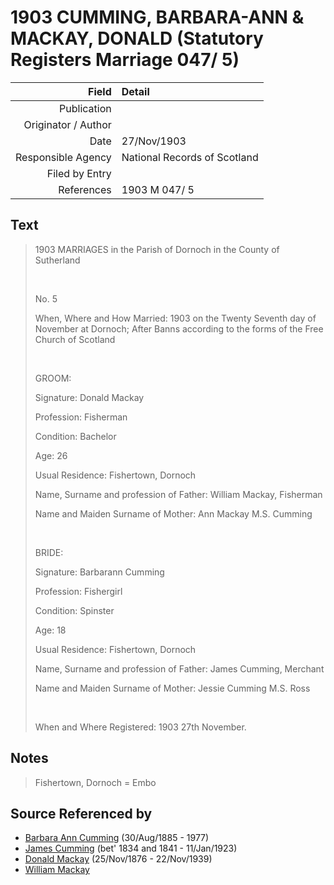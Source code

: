 ﻿---
layout: page
permalink: /sources/s82632571
---

# 1903 CUMMING, BARBARA-ANN & MACKAY, DONALD (Statutory Registers Marriage 047/ 5)

Field | Detail
---:|:---
Publication | 
Originator / Author | 
Date | 27/Nov/1903
Responsible Agency | National Records of Scotland
Filed by Entry | 
References | 1903 M 047/ 5

## Text

> 1903 MARRIAGES in the Parish of Dornoch in the County of Sutherland
>
> <br/>
>
> No. 5
>
> When, Where and How Married: 1903 on the Twenty Seventh day of November at Dornoch; After Banns according to the forms of the Free Church of Scotland
>
> <br/>
>
> GROOM:
>
> Signature: Donald Mackay
>
> Profession: Fisherman
>
> Condition: Bachelor
>
> Age: 26
>
> Usual Residence: Fishertown, Dornoch
>
> Name, Surname and profession of Father: William Mackay, Fisherman
>
> Name and Maiden Surname of Mother: Ann Mackay M.S. Cumming
>
> <br/>
>
> BRIDE:
>
> Signature: Barbarann Cumming
>
> Profession: Fishergirl
>
> Condition: Spinster
>
> Age: 18
>
> Usual Residence: Fishertown, Dornoch
>
> Name, Surname and profession of Father: James Cumming, Merchant
>
> Name and Maiden Surname of Mother: Jessie Cumming M.S. Ross
>
> <br/>
>
> When and Where Registered: 1903 27th November.
>

## Notes

> Fishertown, Dornoch = Embo
>


## Source Referenced by

* [Barbara Ann Cumming](../people/@57039529@-barbara-ann-cumming-b1885-8-30-d1977.md) (30/Aug/1885 - 1977)
* [James Cumming](../people/@66384942@-james-cumming-b1834~1841-d1923-1-11.md) (bet' 1834 and 1841 - 11/Jan/1923)
* [Donald Mackay](../people/@58341424@-donald-mackay-b1876-11-25-d1939-11-22.md) (25/Nov/1876 - 22/Nov/1939)
* [William Mackay](../people/@24694904@-william-mackay-b-d.md)
